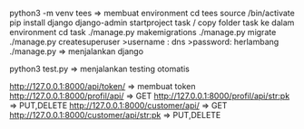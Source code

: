 python3 -m venv tees => membuat environment
cd tees
source /bin/activate
pip install django
django-admin startproject task / copy folder task ke dalam environment
cd task
./manage.py makemigrations
./manage.py migrate
./manage.py createsuperuser
	>username : dns
	>password: herlambang
./manage.py => menjalankan django

python3 test.py => menjalankan testing otomatis

http://127.0.0.1:8000/api/token/ => membuat token
http://127.0.0.1:8000/profil/api/ => GET
http://127.0.0.1:8000/profil/api/<str:pk> => PUT,DELETE
http://127.0.0.1:8000/customer/api/ => GET
http://127.0.0.1:8000/customer/api/<str:pk> => PUT,DELETE
